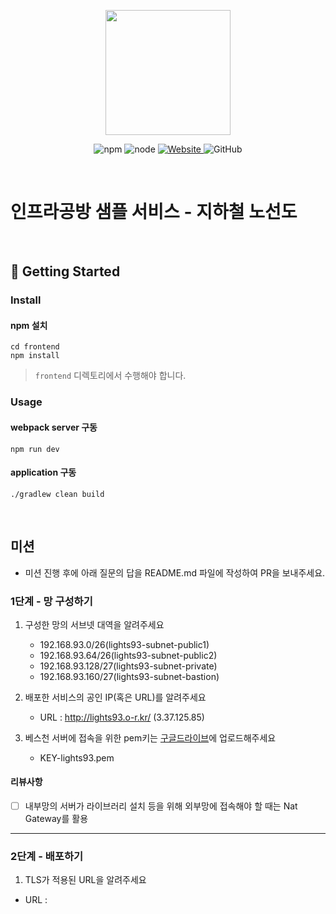 <p align="center">
    <img width="200px;" src="https://raw.githubusercontent.com/woowacourse/atdd-subway-admin-frontend/master/images/main_logo.png"/>
</p>
<p align="center">
  <img alt="npm" src="https://img.shields.io/badge/npm-%3E%3D%205.5.0-blue">
  <img alt="node" src="https://img.shields.io/badge/node-%3E%3D%209.3.0-blue">
  <a href="https://edu.nextstep.camp/c/R89PYi5H" alt="nextstep atdd">
    <img alt="Website" src="https://img.shields.io/website?url=https%3A%2F%2Fedu.nextstep.camp%2Fc%2FR89PYi5H">
  </a>
  <img alt="GitHub" src="https://img.shields.io/github/license/next-step/atdd-subway-service">
</p>

<br>

# 인프라공방 샘플 서비스 - 지하철 노선도

<br>

## 🚀 Getting Started

### Install
#### npm 설치
```
cd frontend
npm install
```
> `frontend` 디렉토리에서 수행해야 합니다.

### Usage
#### webpack server 구동
```
npm run dev
```
#### application 구동
```
./gradlew clean build
```
<br>

## 미션

* 미션 진행 후에 아래 질문의 답을 README.md 파일에 작성하여 PR을 보내주세요.

### 1단계 - 망 구성하기
1. 구성한 망의 서브넷 대역을 알려주세요
    - 192.168.93.0/26(lights93-subnet-public1)
    - 192.168.93.64/26(lights93-subnet-public2)
    - 192.168.93.128/27(lights93-subnet-private)
    - 192.168.93.160/27(lights93-subnet-bastion)

2. 배포한 서비스의 공인 IP(혹은 URL)를 알려주세요
    - URL : http://lights93.o-r.kr/ (3.37.125.85)

3. 베스천 서버에 접속을 위한 pem키는 [구글드라이브](https://drive.google.com/drive/folders/1dZiCUwNeH1LMglp8dyTqqsL1b2yBnzd1?usp=sharing)에 업로드해주세요
    - KEY-lights93.pem

#### 리뷰사항
- [ ] 내부망의 서버가 라이브러리 설치 등을 위해 외부망에 접속해야 할 때는 Nat Gateway를 활용

---

### 2단계 - 배포하기
1. TLS가 적용된 URL을 알려주세요

- URL : 
